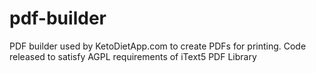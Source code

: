 # pdf-builder
PDF builder used by KetoDietApp.com to create PDFs for printing. Code released to satisfy AGPL requirements of iText5 PDF Library
